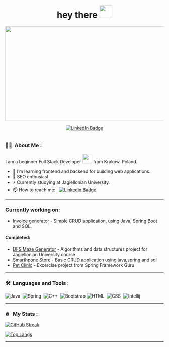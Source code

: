

<h1 align="center">hey there <img src="https://media.giphy.com/media/hvRJCLFzcasrR4ia7z/giphy.gif" width="40"></h1>

<p align="center"><img src="https://media.giphy.com/media/dWesBcTLavkZuG35MI/giphy.gif" width="600" height="300"  /></p>

<p align="center">
<a href="https://www.linkedin.com/in/adam-da%C5%84da-97706121a/"><img src="https://img.shields.io/badge/LinkedIn-blue?style=for-the-badge&logo=linkedin&logoColor=white" alt="LinkedIn Badge"></a>
</p>
<p align="center">
</p>
<p align="center"><img src="https://komarev.com/ghpvc/?username=muchovelli&style=flat-square&color=blue" alt=""></p>

### :woman_technologist: &nbsp;About Me :

I am a beginner Full Stack Developer <img src="https://media.giphy.com/media/WUlplcMpOCEmTGBtBW/giphy.gif" width="30"> from Krakow, Poland.

- 🔭 I’m learning frontend and backend for building web applications.
- 🌱 SEO enthusiast.
- ⚡ Currently studying at Jagiellonian University.
- 📫 How to reach me: &nbsp; [![Linkedin Badge](https://img.shields.io/badge/-Adam-blue?style=flat&logo=Linkedin&logoColor=white)](https://www.linkedin.com/in/adam-da%C5%84da-97706121a/)

---

### Currently working on:

 - [Invoice generator](https://github.com/muchovelli/Invoice-Generator) - Simple CRUD application, using Java, Spring Boot and SQL.

#### Completed:
 - [DFS Maze Generator](https://github.com/muchovelli/DFS-Maze-Generator) - Algorithms and data structures project for Jagiellonian University course
 - [Smarthpone Store](https://github.com/muchovelli/SmartphoneStore) - Basic CRUD application using java,spring and sql
 - [Pet Clinic](https://github.com/muchovelli/Spring5-Pet-Clinic) - Excercise project from Spring Framework Guru

---

### 🛠 &nbsp;Languages and Tools :

![Java](https://img.shields.io/badge/Java-ED8B00?style=for-the-badge&logo=java&logoColor=white)&nbsp;
![Spring](https://img.shields.io/badge/Spring-6DB33F?style=for-the-badge&logo=spring&logoColor=white)&nbsp;
![C++](https://img.shields.io/badge/C%2B%2B-00599C?style=for-the-badge&logo=c%2B%2B&logoColor=white)&nbsp;
![Bootstrap](https://img.shields.io/badge/Bootstrap-563D7C?style=for-the-badge&logo=bootstrap&logoColor=white)
![HTML](https://img.shields.io/badge/HTML-239120?style=for-the-badge&logo=html5&logoColor=white)&nbsp;
![CSS](https://img.shields.io/badge/CSS-239120?&style=for-the-badge&logo=css3&logoColor=white)&nbsp;
![Intellij](https://img.shields.io/badge/IntelliJ_IDEA-000000.svg?style=for-the-badge&logo=intellij-idea&logoColor=white)&nbsp;


---

### 🔥 &nbsp; My Stats :
[![GitHub Streak](http://github-readme-streak-stats.herokuapp.com?user=muchovelli&theme=dark&background=000000)](https://git.io/streak-stats)

[![Top Langs](https://github-readme-stats.vercel.app/api/top-langs/?username=muchovelli&layout=compact&theme=vision-friendly-dark)](https://github.com/anuraghazra/github-readme-stats)

---


<!--
**muchovelli/muchovelli** is a ✨ _special_ ✨ repository because its `README.md` (this file) appears on your GitHub profile.

Here are some ideas to get you started:

- 🔭 I’m currently working on ...
- 🌱 I’m currently learning ...
- 👯 I’m looking to collaborate on ...
- 🤔 I’m looking for help with ...
- 💬 Ask me about ...
- 📫 How to reach me: ...
- 😄 Pronouns: ...
- ⚡ Fun fact: ...
-->
